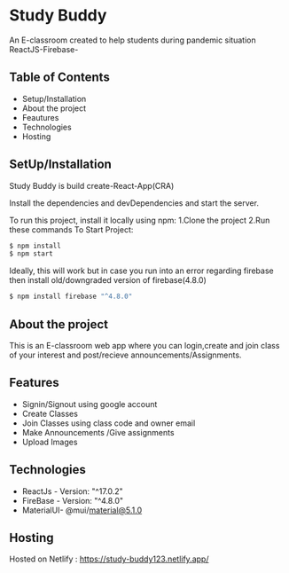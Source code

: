 # Study Buddy

An E-classroom created to help students during pandemic situation  
ReactJS-Firebase-

## Table of Contents

- Setup/Installation
- About the project
- Feautures
- Technologies
- Hosting

## SetUp/Installation

Study Buddy is build create-React-App(CRA)

Install the dependencies and devDependencies and start the server.

To run this project, install it locally using npm:
1.Clone the project
2.Run these commands
To Start Project:

```sh
$ npm install
$ npm start
```

Ideally, this will work but in case you run into an error
regarding firebase then install old/downgraded version of firebase(4.8.0)

```sh
$ npm install firebase "^4.8.0"
```

## About the project

This is an E-classroom web app where you can login,create and join class of your interest and post/recieve announcements/Assignments.

## Features

- Signin/Signout using google account
- Create Classes
- Join Classes using class code and owner email
- Make Announcements /Give assignments
- Upload Images

## Technologies

- ReactJs - Version: "^17.0.2"
- FireBase - Version: "^4.8.0"
- MaterialUI- @mui/material@5.1.0

## Hosting

Hosted on Netlify : https://study-buddy123.netlify.app/
